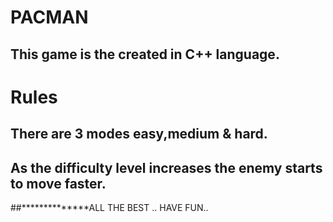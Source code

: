 # PACMAN  
## This game is the created in C++ language.

# Rules
## There are 3 modes easy,medium & hard.  
## As the difficulty level increases the enemy starts to move faster.


##**************ALL THE BEST .. HAVE FUN..
